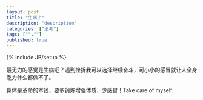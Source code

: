 ```yaml
---
layout: post
title: "生病了"
description: "description"
categories: ["思考"]
tags: ["",""]
published: true
---
```

{% include JB/setup %} 

最无力的感觉是生病吧？遇到挫折我可以选择继续奋斗，可小小的感冒就让人全身乏力什么都做不了。

身体是革命的本钱，要多锻炼增强体质，少感冒！Take care of myself.
